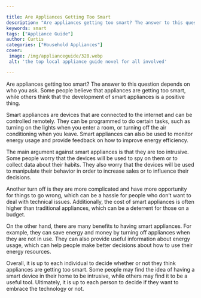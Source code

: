 ```yaml
---

title: Are Appliances Getting Too Smart
description: "Are appliances getting too smart? The answer to this question depends on who you ask. Some people believe that appliances are gett...learn more about it now"
keywords: smart
tags: ["Appliance Guide"]
author: Curtis
categories: ["Household Appliances"]
cover: 
 image: /img/applianceguide/328.webp
 alt: 'the top local appliance guide novel for all involved'

---
```


Are appliances getting too smart? The answer to this question depends on who you ask. Some people believe that appliances are getting too smart, while others think that the development of smart appliances is a positive thing.

Smart appliances are devices that are connected to the internet and can be controlled remotely. They can be programmed to do certain tasks, such as turning on the lights when you enter a room, or turning off the air conditioning when you leave. Smart appliances can also be used to monitor energy usage and provide feedback on how to improve energy efficiency.

The main argument against smart appliances is that they are too intrusive. Some people worry that the devices will be used to spy on them or to collect data about their habits. They also worry that the devices will be used to manipulate their behavior in order to increase sales or to influence their decisions.

Another turn off is they are more complicated and have more opportunity for things to go wrong, which can be a hassle for people who don’t want to deal with technical issues. Additionally, the cost of smart appliances is often higher than traditional appliances, which can be a deterrent for those on a budget.

On the other hand, there are many benefits to having smart appliances. For example, they can save energy and money by turning off appliances when they are not in use. They can also provide useful information about energy usage, which can help people make better decisions about how to use their energy resources.

Overall, it is up to each individual to decide whether or not they think appliances are getting too smart. Some people may find the idea of having a smart device in their home to be intrusive, while others may find it to be a useful tool. Ultimately, it is up to each person to decide if they want to embrace the technology or not.
